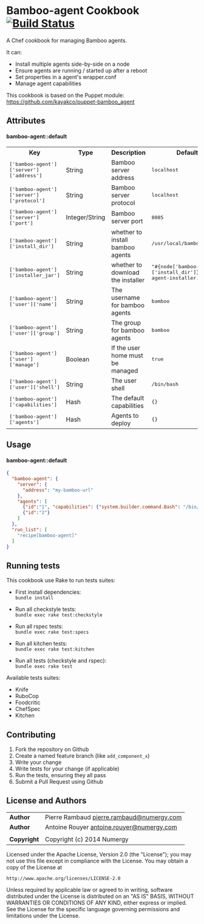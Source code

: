 Bamboo-agent Cookbook [![Build Status](https://travis-ci.org/Numergy/bamboo-agent-cookbook.svg)](https://travis-ci.org/Numergy/bamboo-agent-cookbook)
================
A Chef cookbook for managing Bamboo agents.

It can:
- Install multiple agents side-by-side on a node
- Ensure agents are running / started up after a reboot
- Set properties in a agent's wrapper.conf
- Manage agent capabilities

This cookbook is based on the Puppet module: https://github.com/kayakco/puppet-bamboo_agent

Attributes
----------
#### bamboo-agent::default
<table>
  <tr>
    <th>Key</th>
    <th>Type</th>
    <th>Description</th>
    <th>Default</th>
  </tr>
  <tr>
    <td><tt>['bamboo-agent']['server']['address']</tt></td>
    <td>String</td>
    <td>Bamboo server address</td>
    <td><tt>localhost</tt></td>
  </tr>
  <tr>
    <td><tt>['bamboo-agent']['server']['protocol']</tt></td>
    <td>String</td>
    <td>Bamboo server protocol</td>
    <td><tt>localhost</tt></td>
  </tr>
  <tr>
    <td><tt>['bamboo-agent']['server']['port']</tt></td>
    <td>Integer/String</td>
    <td>Bamboo server port</td>
    <td><tt>8085</tt></td>
  </tr>
  <tr>
    <td><tt>['bamboo-agent']['install_dir']</tt></td>
    <td>String</td>
    <td>whether to install bamboo agents</td>
    <td><tt>/usr/local/bamboo</tt></td>
  </tr>
  <tr>
    <td><tt>['bamboo-agent']['installer_jar']</tt></td>
    <td>String</td>
    <td>whether to download the installer</td>
    <td><tt>"#{node['bamboo-agent']['install_dir']}/bamboo-agent-installer.jar"</tt></td>
  </tr>
  <tr>
    <td><tt>['bamboo-agent']['user']['name']</tt></td>
    <td>String</td>
    <td>The username for bamboo agents</td>
    <td><tt>bamboo</tt></td>
  </tr>
  <tr>
    <td><tt>['bamboo-agent']['user']['group']</tt></td>
    <td>String</td>
    <td>The group for bamboo agents</td>
    <td><tt>bamboo</tt></td>
  </tr>
  <tr>
    <td><tt>['bamboo-agent']['user']['manage']</tt></td>
    <td>Boolean</td>
    <td>If the user home must be managed</td>
    <td><tt>true</tt></td>
  </tr>
  <tr>
    <td><tt>['bamboo-agent']['user']['shell']</tt></td>
    <td>String</td>
    <td>The user shell</td>
    <td><tt>/bin/bash</tt></td>
  </tr>
  <tr>
    <td><tt>['bamboo-agent']['capabilities']</tt></td>
    <td>Hash</td>
    <td>The default capabilities</td>
    <td><tt>{}</tt></td>
  </tr>
  <tr>
    <td><tt>['bamboo-agent']['agents']</tt></td>
    <td>Hash</td>
    <td>Agents to deploy</td>
    <td><tt>{}</tt></td>
  </tr>
</table>

Usage
-----
#### bamboo-agent::default

```json
{
  "bamboo-agent": {
    "server": {
      "address": "my-bamboo-url"
    },
    "agents": [
      {"id":"1", "capabilities": {"system.builder.command.Bash": "/bin/bash"}},
      {"id":"2"}
    ]
  },
  "run_list": [
    "recipe[bamboo-agent]"
  ]
}
```

Running tests
-------------
This cookbook use Rake to run tests suites:  

- First install dependencies:  
`bundle install`  

- Run all checkstyle tests:  
`bundle exec rake test:checkstyle`  

- Run all rspec tests:  
`bundle exec rake test:specs`  

- Run all kitchen tests:  
`bundle exec rake test:kitchen`  

- Run all tests (checkstyle and rspec):  
`bundle exec rake test`  

Available tests suites:  
- Knife
- RuboCop
- Foodcritic
- ChefSpec
- Kitchen

Contributing
------------

1. Fork the repository on Github
2. Create a named feature branch (like `add_component_x`)
3. Write your change
4. Write tests for your change (if applicable)
5. Run the tests, ensuring they all pass
6. Submit a Pull Request using Github

License and Authors
-------------------
|                      |                                             |
|:---------------------|:--------------------------------------------|
| **Author**           | Pierre Rambaud <pierre.rambaud@numergy.com> |
| **Author**           | Antoine Rouyer <antoine.rouyer@numergy.com> |
|                      |                                             |
| **Copyright**        | Copyright (c) 2014 Numergy                  |

Licensed under the Apache License, Version 2.0 (the "License"); you may not use this file except in compliance with the License. You may obtain a copy of the License at

    http://www.apache.org/licenses/LICENSE-2.0

Unless required by applicable law or agreed to in writing, software distributed under the License is distributed on an "AS IS" BASIS, WITHOUT WARRANTIES OR CONDITIONS OF ANY KIND, either express or implied. See the License for the specific language governing permissions and limitations under the License.
